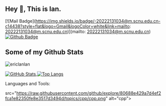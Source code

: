 ## Hey 👋, This is lan.

[![Mail Badge](https://img.shields.io/badge/-20222131034@m.scnu.edu.cn-c14438?style=flat&logo=Gmail&logoColor=white&link=mailto: 20222131034@m.scnu.edu.cn)](mailto: 20222131034@m.scnu.edu.cn) [![Github Badge](https://img.shields.io/badge/-ericlanlan-grey?style=flat&logo=github&logoColor=white&link=https://github.com/ericlanlan/)](https://www.github.com/ericlanlan/)
## Some of my Github Stats
<p align=left> <img src=https://komarev.com/ghpvc/?username=ericlanlan alt=ericlanlan /> </p>

<a href="https://github.com/ericlanlan">
  <img align="center" alt="GitHub Stats" src="https://github-readme-stats.vercel.app/api?username=ericlanlan&show_icons=true&include_all_commits=true" />
</a>
<a href="https://github.com/ericlanlan">
  <img align="center" alt="Top Langs" src="https://github-readme-stats.vercel.app/api/top-langs/?username=ericlanlan&layout=compact" />
</a>

Languages and Tools:

src="https://raw.githubusercontent.com/github/explore/80688e429a7d4ef2fca1e82350fe8e3517d3494d/topics/cpp/cpp.png" alt="cpp"></code>


<!--
**ericlanlan/ericlanlan** is a ✨ _special_ ✨ repository because its `README.md` (this file) appears on your GitHub profile.

Here are some ideas to get you started:

- 🔭 I’m currently working on ...
- 🌱 I’m currently learning C++
- 👯 I’m looking to collaborate on ...
- 🤔 I’m looking for help with ...
- 💬 Ask me about ...
- 📫 How to reach me: Mail:20222131034@m.scnu.edu.cn
- 😄 Pronouns: Chinese,English
- ⚡ Fun fact: ...
-->

